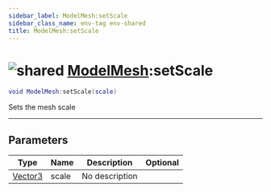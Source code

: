 ```yaml
---
sidebar_label: ModelMesh:setScale
sidebar_class_name: env-tag env-shared
title: ModelMesh:setScale
---
```


# <img src='/img/wiki/shared.png' alt='shared' classname='env-tag' /> [ModelMesh](../modelmesh/README.md):setScale

```lua
void ModelMesh:setScale(scale)
```

Sets the mesh scale<br/>

-----------------
## Parameters

| Type   | Name | Description | Optional |
| ------ | ---- | ----------- | -------: |
| [Vector3](../vector3/README.md) | scale | No description |   |

